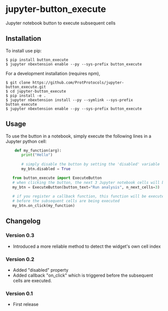 # jupyter-button_execute

Jupyter notebook button to execute subsequent cells

## Installation

To install use pip:

    $ pip install button_execute
    $ jupyter nbextension enable --py --sys-prefix button_execute


For a development installation (requires npm),

    $ git clone https://github.com/ProtProtocols/jupyter-button_execute.git
    $ cd jupyter-button_execute
    $ pip install -e .
    $ jupyter nbextension install --py --symlink --sys-prefix button_execute
    $ jupyter nbextension enable --py --sys-prefix button_execute

## Usage

To use the button in a notebook, simply execute the following lines in a Jupyter python cell:

``` python
    def my_function(arg):
       print("Hello")
       
       # simply disable the button by setting the 'disabled' variable
       my_btn.disabled = True

   from button_execute import ExecuteButton
   # when clicking the button, the next 3 Jupyter notebook cells will be executed
   my_btn = ExecuteButton(button_text="Run analysis", n_next_cells=3)
   
   # if you register a callback function, this function will be executed
   # before the subsequent cells are being executed
   my_btn.on_click(my_function)
```
   
## Changelog

### Version 0.3

  * Introduced a more reliable method to detect the widget's own cell index

### Version 0.2

  * Added "disabled" property
  * Added callback "on_click" which is triggered before the subsequent
    cells are executed.

### Version 0.1

  * First release
